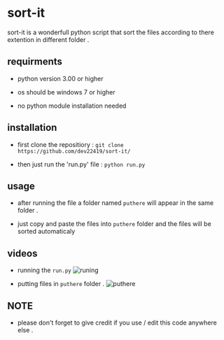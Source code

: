# sort-it
sort-it is a wonderfull python script that sort the files according to there extention in different folder .

## requirments 

- python version 3.00 or higher

- os should be windows 7 or higher

- no python module installation needed

## installation

- first clone the repositiory :
  ```git clone https://github.com/dev22419/sort-it/```
  
- then just run the 'run.py' file :
  ```python run.py```
  
## usage 

- after running the file a folder named `puthere` will appear in the same folder .

- just copy and paste the files into `puthere` folder and the files will be sorted automaticaly

## videos

- running the ```run.py```
![runing](https://user-images.githubusercontent.com/75600994/220376873-fe4263d3-ad34-440e-8ee1-a6f555221a16.gif)

- putting files in ```puthere``` folder .
![puthere](https://user-images.githubusercontent.com/75600994/220377901-3dd64d23-7dd9-42f0-a308-4a9a4910e209.gif)

## NOTE
- please don't forget to give credit if you use / edit this code anywhere else .
